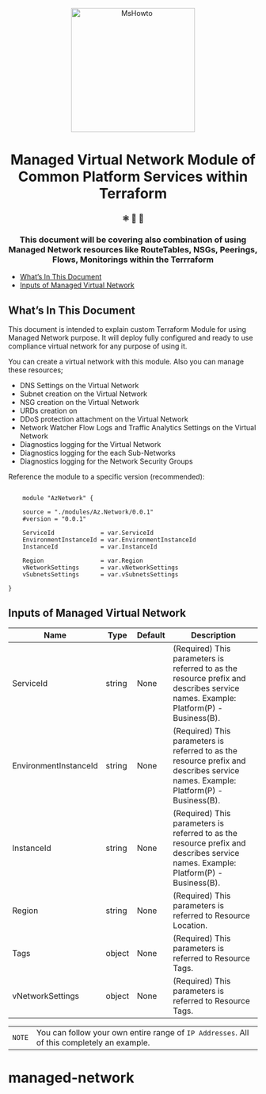 <p align="center">
    <img alt="MsHowto" src="https://ifi.tech/wp-content/uploads/2020/03/Terraform-with-Azure.png" width="250" />
  </a>
</p>
<h1 align="center">
  Managed Virtual Network Module of Common Platform Services within Terraform
</h1>

<h3 align="center">
  ⚛️ 📄 🚀
</h3>
<h3 align="center">
  This document will be covering also combination of using Managed Network resources like RouteTables, NSGs, Peerings, Flows, Monitorings within the Terrraform
</h3>

- [What’s In This Document](#whats-in-this-document)
- [Inputs of Managed Virtual Network](#inputs-of-managed-virtual-network)

## What’s In This Document
This document is intended  to explain custom Terraform Module for using Managed Network purpose. It will deploy fully configured and ready to use compliance virtual network for any purpose of using it. 

You can create a virtual network with this module. Also you can manage these resources;

*   DNS Settings on the Virtual Network
*   Subnet creation on the Virtual Network
*   NSG creation on the Virtual Network
*   URDs creation on 
*   DDoS protection attachment on the Virtual Network
*   Network Watcher Flow Logs and Traffic Analytics Settings on the Virtual Network
*   Diagnostics logging for the Virtual Network
*   Diagnostics logging for the each Sub-Networks
*   Diagnostics logging for the Network Security Groups

Reference the module to a specific version (recommended):
```hcl

    module "AzNetwork" {

    source = "./modules/Az.Network/0.0.1"
    #version = "0.0.1"

    ServiceId             = var.ServiceId
    EnvironmentInstanceId = var.EnvironmentInstanceId
    InstanceId            = var.InstanceId

    Region                = var.Region
    vNetworkSettings      = var.vNetworkSettings
    vSubnetsSettings      = var.vSubnetsSettings

}
```

## Inputs of Managed Virtual Network 

| Name                   | Type   | Default |  Description |
| --                     | --     | --      |    --        |
| ServiceId              | string | None    |  (Required) This parameters is referred to as the resource prefix and describes service names. Example: Platform(P) - Business(B). |
| EnvironmentInstanceId  | string | None    |  (Required) This parameters is referred to as the resource prefix and describes service names. Example: Platform(P) - Business(B). |
| InstanceId             | string | None    |  (Required) This parameters is referred to as the resource prefix and describes service names. Example: Platform(P) - Business(B). |
| Region                 | string | None    |  (Required) This parameters is referred to Resource Location. |
| Tags                   | object | None    |  (Required) This parameters is referred to Resource Tags. |
| vNetworkSettings       | object | None    |  (Required) This parameters is referred to Resource Tags. |



| | |
|-|-|
|`NOTE` |  You can follow your own entire range of `IP Addresses`. All of this completely an example.|# managed-network
# managed-network

